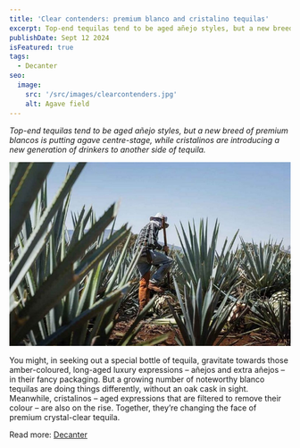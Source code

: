 ```yaml
---
title: 'Clear contenders: premium blanco and cristalino tequilas'
excerpt: Top-end tequilas tend to be aged añejo styles, but a new breed of premium blancos is putting agave centre-stage, while cristalinos are introducing a new generation of drinkers to another side of tequila.
publishDate: Sept 12 2024
isFeatured: true
tags: 
  - Decanter
seo:
  image:
    src: '/src/images/clearcontenders.jpg'
    alt: Agave field
---
```

_Top-end tequilas tend to be aged añejo styles, but a new breed of premium blancos is putting agave centre-stage, while cristalinos are introducing a new generation of drinkers to another side of tequila._

![Agave field](/src/images/clearcontenders.jpg)

You might, in seeking out a special bottle of tequila, gravitate towards those amber-coloured, long-aged luxury expressions – añejos and extra añejos – in their fancy packaging. But a growing number of noteworthy blanco tequilas are doing things differently, without an oak cask in sight. Meanwhile, cristalinos – aged expressions that are filtered to remove their colour – are also on the rise. Together, they’re changing the face of premium crystal-clear tequila.

Read more: [Decanter](https://www.decanter.com/spirits/colourless-tequilas-clear-contenders-537436/)
